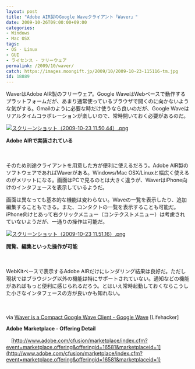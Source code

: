 ```yaml
---
layout: post
title: "Adobe AIR製のGoogle Waveクライアント「Waver」"
date: 2009-10-26T09:00:00+09:00
categories:
- Windows
- Mac OSX
tags: 
- OS - Linux
- GUI
- ライセンス - フリーウェア
permalink: /2009/10/waver/
catch: https://images.moongift.jp/2009/10/2009-10-23-115116-tm.jpg
id: 18889
---
```

WaverはAdobe AIR製のフリーウェア。Google WaveはWebベースで動作するプラットフォームだが、あまり通常使っているブラウザで開くのに向かないような気がする。Gmailのように必要な時だけ使うなら良いのだが、Google Waveはリアルタイムコラボレーションが楽しいので、常時開いておく必要があるのだ。

  

[![スクリーンショット（2009-10-23 11.50.44）.png](https://images.moongift.jp/2009/10/2009-10-23-115044-tm.jpg)](https://images.moongift.jp/2009/10/2009-10-23-115044.png)  
  
**Adobe AIRで実装されている**

  

　

  

そのため別途クライアントを用意した方が便利に使えるだろう。Adobe AIR製のソフトウェアであればWaverがある。Windows/Mac OSX/Linuxと幅広く使えるのがメリットになる。画面はPCで見るのとは大きく違うが、WaverはiPhone向けのインタフェースを表示しているようだ。

  
  
<!--more-->

画面は異なっても基本的な機能は変わらない。Waveの一覧を表示したり、追加編集することもできる。また、コンタクトの一覧を表示することも可能だ。iPhone向けとあって右クリックメニュー（コンテクストメニュー）は考慮されていないようだが、一通りの操作は可能だ。

  

[![スクリーンショット（2009-10-23 11.51.16）.png](https://images.moongift.jp/2009/10/2009-10-23-115116-tm.jpg)](https://images.moongift.jp/2009/10/2009-10-23-115116.png)  
  
**閲覧、編集といった操作が可能**

  

　

  

WebKitベースで表示するAdobe AIRだけにレンダリング結果は良好だ。ただし現状ではブラウジング以外の機能は特にサポートされていない。通知などの機能があればもっと便利に感じられるだろう。とはいえ常時起動しておくならこうした小さなインタフェースの方が良いかも知れない。

  

　

  

via [Waver is a Compact Google Wave Client - Google Wave](http://lifehacker.com/5387800/waver-is-a-compact-google-wave-client) [Lifehacker]

  

**Adobe Marketplace - Offering Detail**  
  
　[http://www.adobe.com/cfusion/marketplace/index.cfm?event=marketplace.offering&offeringid=16581&marketplaceid=1](http://www.adobe.com/cfusion/marketplace/index.cfm?event=marketplace.offering&offeringid=16581&marketplaceid=1)

  
